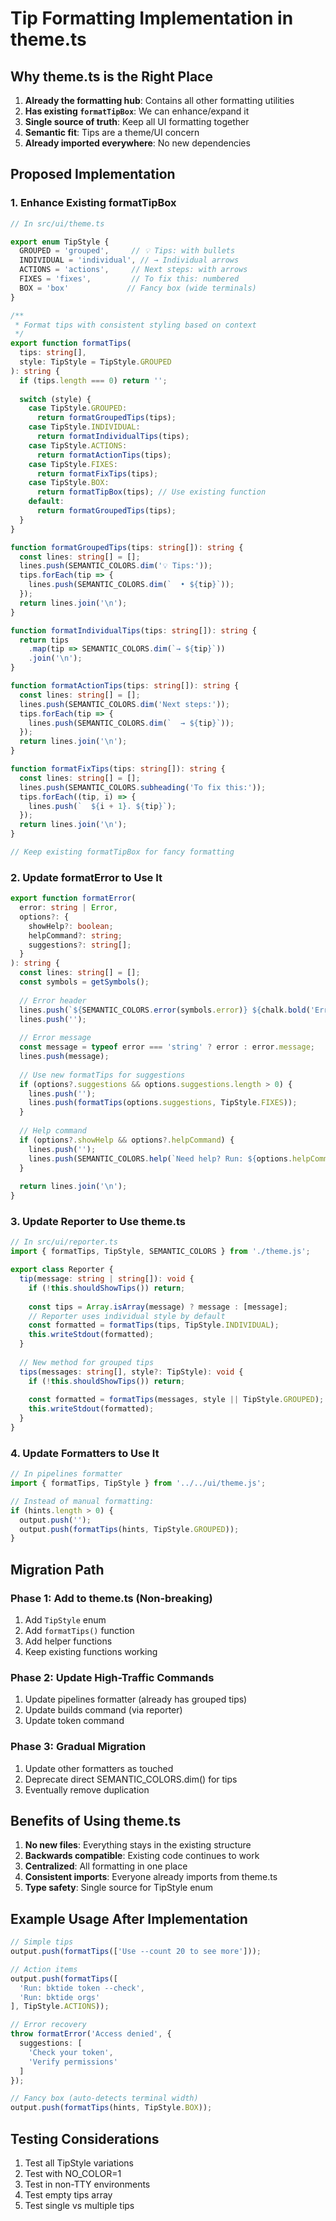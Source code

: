 # Tip Formatting Implementation in theme.ts

## Why theme.ts is the Right Place

1. **Already the formatting hub**: Contains all other formatting utilities
2. **Has existing `formatTipBox`**: We can enhance/expand it
3. **Single source of truth**: Keep all UI formatting together
4. **Semantic fit**: Tips are a theme/UI concern
5. **Already imported everywhere**: No new dependencies

## Proposed Implementation

### 1. Enhance Existing formatTipBox

```typescript
// In src/ui/theme.ts

export enum TipStyle {
  GROUPED = 'grouped',     // 💡 Tips: with bullets
  INDIVIDUAL = 'individual', // → Individual arrows
  ACTIONS = 'actions',     // Next steps: with arrows
  FIXES = 'fixes',         // To fix this: numbered
  BOX = 'box'             // Fancy box (wide terminals)
}

/**
 * Format tips with consistent styling based on context
 */
export function formatTips(
  tips: string[], 
  style: TipStyle = TipStyle.GROUPED
): string {
  if (tips.length === 0) return '';
  
  switch (style) {
    case TipStyle.GROUPED:
      return formatGroupedTips(tips);
    case TipStyle.INDIVIDUAL:
      return formatIndividualTips(tips);
    case TipStyle.ACTIONS:
      return formatActionTips(tips);
    case TipStyle.FIXES:
      return formatFixTips(tips);
    case TipStyle.BOX:
      return formatTipBox(tips); // Use existing function
    default:
      return formatGroupedTips(tips);
  }
}

function formatGroupedTips(tips: string[]): string {
  const lines: string[] = [];
  lines.push(SEMANTIC_COLORS.dim('💡 Tips:'));
  tips.forEach(tip => {
    lines.push(SEMANTIC_COLORS.dim(`  • ${tip}`));
  });
  return lines.join('\n');
}

function formatIndividualTips(tips: string[]): string {
  return tips
    .map(tip => SEMANTIC_COLORS.dim(`→ ${tip}`))
    .join('\n');
}

function formatActionTips(tips: string[]): string {
  const lines: string[] = [];
  lines.push(SEMANTIC_COLORS.dim('Next steps:'));
  tips.forEach(tip => {
    lines.push(SEMANTIC_COLORS.dim(`  → ${tip}`));
  });
  return lines.join('\n');
}

function formatFixTips(tips: string[]): string {
  const lines: string[] = [];
  lines.push(SEMANTIC_COLORS.subheading('To fix this:'));
  tips.forEach((tip, i) => {
    lines.push(`  ${i + 1}. ${tip}`);
  });
  return lines.join('\n');
}

// Keep existing formatTipBox for fancy formatting
```

### 2. Update formatError to Use It

```typescript
export function formatError(
  error: string | Error, 
  options?: { 
    showHelp?: boolean; 
    helpCommand?: string;
    suggestions?: string[];
  }
): string {
  const lines: string[] = [];
  const symbols = getSymbols();
  
  // Error header
  lines.push(`${SEMANTIC_COLORS.error(symbols.error)} ${chalk.bold('Error')}`);
  lines.push('');
  
  // Error message
  const message = typeof error === 'string' ? error : error.message;
  lines.push(message);
  
  // Use new formatTips for suggestions
  if (options?.suggestions && options.suggestions.length > 0) {
    lines.push('');
    lines.push(formatTips(options.suggestions, TipStyle.FIXES));
  }
  
  // Help command
  if (options?.showHelp && options?.helpCommand) {
    lines.push('');
    lines.push(SEMANTIC_COLORS.help(`Need help? Run: ${options.helpCommand}`));
  }
  
  return lines.join('\n');
}
```

### 3. Update Reporter to Use theme.ts

```typescript
// In src/ui/reporter.ts
import { formatTips, TipStyle, SEMANTIC_COLORS } from './theme.js';

export class Reporter {
  tip(message: string | string[]): void {
    if (!this.shouldShowTips()) return;
    
    const tips = Array.isArray(message) ? message : [message];
    // Reporter uses individual style by default
    const formatted = formatTips(tips, TipStyle.INDIVIDUAL);
    this.writeStdout(formatted);
  }
  
  // New method for grouped tips
  tips(messages: string[], style?: TipStyle): void {
    if (!this.shouldShowTips()) return;
    
    const formatted = formatTips(messages, style || TipStyle.GROUPED);
    this.writeStdout(formatted);
  }
}
```

### 4. Update Formatters to Use It

```typescript
// In pipelines formatter
import { formatTips, TipStyle } from '../../ui/theme.js';

// Instead of manual formatting:
if (hints.length > 0) {
  output.push('');
  output.push(formatTips(hints, TipStyle.GROUPED));
}
```

## Migration Path

### Phase 1: Add to theme.ts (Non-breaking)
1. Add `TipStyle` enum
2. Add `formatTips()` function
3. Add helper functions
4. Keep existing functions working

### Phase 2: Update High-Traffic Commands
1. Update pipelines formatter (already has grouped tips)
2. Update builds command (via reporter)
3. Update token command

### Phase 3: Gradual Migration
1. Update other formatters as touched
2. Deprecate direct SEMANTIC_COLORS.dim() for tips
3. Eventually remove duplication

## Benefits of Using theme.ts

1. **No new files**: Everything stays in the existing structure
2. **Backwards compatible**: Existing code continues to work
3. **Centralized**: All formatting in one place
4. **Consistent imports**: Everyone already imports from theme.ts
5. **Type safety**: Single source for TipStyle enum

## Example Usage After Implementation

```typescript
// Simple tips
output.push(formatTips(['Use --count 20 to see more']));

// Action items
output.push(formatTips([
  'Run: bktide token --check',
  'Run: bktide orgs'
], TipStyle.ACTIONS));

// Error recovery
throw formatError('Access denied', {
  suggestions: [
    'Check your token',
    'Verify permissions'
  ]
});

// Fancy box (auto-detects terminal width)
output.push(formatTips(hints, TipStyle.BOX));
```

## Testing Considerations

1. Test all TipStyle variations
2. Test with NO_COLOR=1
3. Test in non-TTY environments
4. Test empty tips array
5. Test single vs multiple tips
